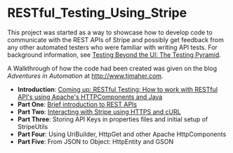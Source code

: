 # RESTful_Testing_Using_Stripe
<p>This project was started as a way to showcase how to develop code to communicate with the REST APIs of Stripe and possibly get feedback from any other automated testers who were familiar with writing API tests. For background information, see <a href="http://www.tjmaher.com/2016/02/testing-beyond-ui-testing-pyramid.html">Testing Beyond the UI: The Testing Pyramid</a>.</p>
<p>A Walkthrough of how the code had been created was given on the blog <i>Adventures in Automation</i> at <a href="http://www.tjmaher.com/">http://www.tjmaher.com</a>.
<ul>
<li><b>Introduction</b>: <a href="http://www.tjmaher.com/2016/02/coming-up-how-to-work-with-rest-apis.html">Coming up: RESTful Testing: How to work with RESTful API's using Apache's HTTPComponents and Java</a></li>
<li><b>Part One</b>: <a href="http://www.tjmaher.com/2016/02/restful-testing-with-stripe-brief.html">Brief introduction to REST APIs</a></li>
<li><b>Part Two</b>: <a href="http://www.tjmaher.com/2016/02/restful-testing-with-stripe-interacting.html">Interacting with Stripe using HTTPS and cURL</a></li>
<li><b>Part Three</b>: Storing API Keys in properties files and initial setup of StripeUtils</li>
<li><b>Part Four</b>: Using UriBuilder, HttpGet and other Apache HttpComponents</li>
<li><b>Part Five</b>: From JSON to Object: HttpEntity and GSON</li>
</ul>
